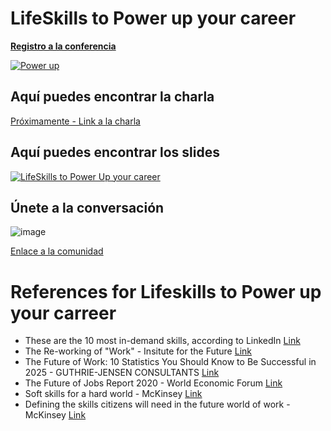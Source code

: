 # LifeSkills to Power up your career

[**Registro a la conferencia**](https://codigofacilito.com/codigofest)

[![Power up](https://user-images.githubusercontent.com/9124597/188327880-35c9e72e-775f-4b4c-b478-fe717953a0ad.jpeg)](https://codigofacilito.com/codigofest)

## Aquí puedes encontrar la charla
[Próximamente - Link a la charla]()

## Aquí puedes encontrar los slides
[![LifeSkills to Power Up your career](https://user-images.githubusercontent.com/9124597/188327902-9464b0ad-011a-4462-8707-9a6666d487ac.png)](https://github.com/FernandaOchoa/Skilling/blob/main/LifeSkills%20to%20Power%20Up%20your%20career.pdf)

## Únete a la conversación
![image](https://user-images.githubusercontent.com/9124597/188328093-54ae195b-6944-4889-9e3f-a28113da9d36.png)

[Enlace a la comunidad](https://github.com/FernandaOchoa/Skilling/discussions)

# References for Lifeskills to Power up your carreer

* These are the 10 most in-demand skills, according to LinkedIn [Link](https://www.weforum.org/agenda/2019/01/most-in-demand-skills-as-per-linkedin/)
* The Re-working of "Work" - Insitute for the Future [Link](https://www.iftf.org/futureworkskills/)
* The Future of Work: 10 Statistics You Should Know to Be Successful in 2025 -  GUTHRIE-JENSEN CONSULTANTS [Link](https://guthriejensen.com/blog/future-of-work-statistics-infographic/)
* The Future of Jobs Report 2020 - World Economic Forum [Link](https://www.weforum.org/reports/the-future-of-jobs-report-2020/in-full/infographics-e4e69e4de7)
* Soft skills for a hard world - McKinsey [Link](https://www.mckinsey.com/featured-insights/future-of-work/five-fifty-soft-skills-for-a-hard-world)
* Defining the skills citizens will need in the future world of work - McKinsey [Link](https://www.mckinsey.com/industries/public-and-social-sector/our-insights/defining-the-skills-citizens-will-need-in-the-future-world-of-work?cid=other-eml-alt-mip-mck&hdpid=b8fa5a7b-9f0e-4549-9fe1-8166a75a9b39&hctky=12109167&hlkid=89ebe66e8b49410d9bd4084d0388536d)
